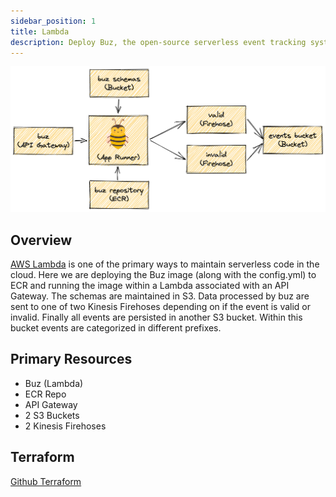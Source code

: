 ```yaml
---
sidebar_position: 1
title: Lambda
description: Deploy Buz, the open-source serverless event tracking system, to production in minutes with AWS Lambda.
---
```


![deploy](../img/aws/deploy-lambda.png)

## Overview
[AWS Lambda](https://aws.amazon.com/lambda/) is one of the primary ways to maintain serverless code in the cloud. Here we are deploying the Buz image (along with the config.yml) to ECR and running the image within a Lambda associated with an API Gateway. The schemas are maintained in S3. Data processed by buz are sent to one of two Kinesis Firehoses depending on if the event is valid or invalid. Finally all events are persisted in another S3 bucket. Within this bucket events are categorized in different prefixes.

## Primary Resources
* Buz (Lambda)
* ECR Repo
* API Gateway
* 2 S3 Buckets
* 2 Kinesis Firehoses

## Terraform
[Github Terraform](https://github.com/silverton-io/buz/tree/main/deploy/terraform/aws/lambda)